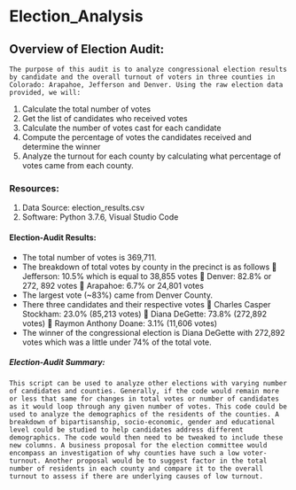 # Election_Analysis
## Overview of Election Audit:
	The purpose of this audit is to analyze congressional election results by candidate and the overall turnout of voters in three counties in Colorado: Arapahoe, Jefferson and Denver. Using the raw election data provided, we will: 
1.	Calculate the total number of votes
2.	Get the list of candidates who received votes
3.	Calculate the number of votes cast for each candidate
4.	Compute the percentage of votes the candidates received and determine the winner
5.	Analyze the turnout for each county by calculating what percentage of votes came from each county.
### Resources:
1.	Data Source: election_results.csv
2.	Software: Python 3.7.6, Visual Studio Code
#### Election-Audit Results: 
-	The total number of votes is 369,711.
-	The breakdown of total votes by county in the precinct is as follows
    	Jefferson: 10.5% which is equal to 38,855 votes
    	Denver: 82.8% or 272, 892 votes
    	Arapahoe: 6.7% or 24,801 votes
-	The largest vote (~83%) came from Denver County.
-	There three candidates and their respective votes
    	Charles Casper Stockham: 23.0% (85,213 votes)
    	Diana DeGette: 73.8% (272,892 votes)
    	Raymon Anthony Doane: 3.1% (11,606 votes)
-	The winner of the congressional election is Diana DeGette with 272,892 votes which was a little under 74% of the total vote. 
##### Election-Audit Summary: 
	This script can be used to analyze other elections with varying number of candidates and counties. Generally, if the code would remain more or less that same for changes in total votes or number of candidates as it would loop through any given number of votes. This code could be used to analyze the demographics of the residents of the counties. A breakdown of bipartisanship, socio-economic, gender and educational level could be studied to help candidates address different demographics. The code would then need to be tweaked to include these new columns. A business proposal for the election committee would encompass an investigation of why counties have such a low voter-turnout. Another proposal would be to suggest factor in the total number of residents in each county and compare it to the overall turnout to assess if there are underlying causes of low turnout. 
